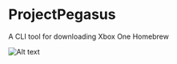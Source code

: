 # ProjectPegasus
A CLI tool for downloading Xbox One Homebrew

![Alt text](  http://i.imgur.com/KzH9EoX.png "ProjectPegasus")
